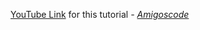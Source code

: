 [YouTube Link](https://www.youtube.com/watch?v=KxqlJblhzfI) for this tutorial
<i>- [Amigoscode](https://www.youtube.com/@amigoscode)</i>
